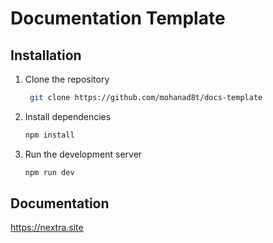 # Documentation Template

## Installation

1. Clone the repository

   ```bash
    git clone https://github.com/mohanad8t/docs-template
   ```

2. Install dependencies

   ```bash
   npm install
   ```

3. Run the development server

   ```bash
   npm run dev
   ```

## Documentation

https://nextra.site
